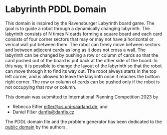 # Labyrinth PDDL Domain

This domain is inspired by the Ravensburger Labyrinth board game.
The goal is to guide a robot through a dynamically changing labyrinth.
The labyrinth consists of N times N cards forming a square board and each
card consists of four corner sectors that may or may not have a horizontal
or verical wall put between them. The robot can freely move between sectors
and between adjecent cards as long as it does not cross a wall. The
labyrinth can be changed by pushing a row or column of cards so that the
card pushed out of the board is put back at the other side of the board.
In this way, it is possible to change the layout of the labyrinth so that
the robot can move through it to find its way out.
The robot always starts in the top left corner, and is allowed to leave
the labyrinth once it reaches the bottom right corner. The row or column of
cards can be pushed only if the robot is not occupying that row or column.

This domain was submitted to International Planning Competition 2023 by
 - Rebecca Eifler <eifler@cs.uni-saarland.de>, and
 - Daniel Fišer <danfis@danfis.cz>

The PDDL domain file and the problem generator has been dedicated to the
[public domain](https://en.wikipedia.org/wiki/Public_domain) by the authors.
